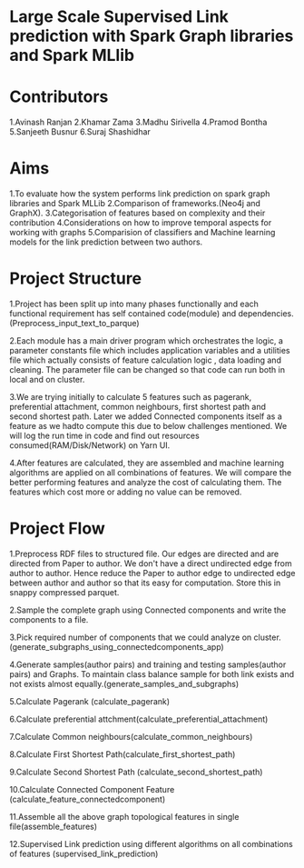 # Large Scale Supervised Link prediction with Spark Graph libraries and Spark MLlib


# Contributors

1.Avinash Ranjan
2.Khamar Zama
3.Madhu Sirivella
4.Pramod Bontha
5.Sanjeeth Busnur
6.Suraj Shashidhar

# Aims

1.To evaluate how the system performs link prediction on spark graph libraries and Spark MLLib
2.Comparison of frameworks.(Neo4j and GraphX).
3.Categorisation of features based on complexity and their contribution
4.Considerations on how to improve temporal aspects for working with graphs
5.Comparision of classifiers and Machine learning models for the link prediction between two authors.

# Project Structure

1.Project has been split up into many phases functionally and each functional requirement has self contained code(module) and dependencies.         (Preprocess_input_text_to_parque)

2.Each module has a main driver program which orchestrates the logic, a parameter constants file which includes application variables and a utilities file which    actually consists of feature calculation logic , data loading and cleaning. The parameter file can be changed so that code can run both in local and on cluster.
 
3.We are trying initially to calculate 5 features such as pagerank, preferential attachment, common neighbours, first shortest path and second shortest path. Later we added Connected components itself as a feature as we hadto compute this due to below challenges mentioned. We will log the run time in code and find out resources consumed(RAM/Disk/Network) on Yarn UI.

4.After features are calculated, they are assembled and machine learning algorithms are applied on all combinations of features. We will compare the better performing features and analyze the cost of calculating them. The features which cost more or adding no value can be removed.

# Project Flow

1.Preprocess RDF files to structured file. Our edges are directed and are directed from Paper to author. We don't have a direct undirected edge from author to author. Hence reduce the Paper to author edge to undirected edge between author and author so that its easy for computation. Store this in snappy compressed parquet.

2.Sample the complete graph using Connected components and write the components to a file.

3.Pick required number of components that we could analyze on cluster. (generate_subgraphs_using_connectedcomponents_app)

4.Generate samples(author pairs) and training and testing samples(author pairs) and Graphs. To maintain class balance sample for both link exists and not exists    almost equally.(generate_samples_and_subgraphs)

5.Calculate Pagerank (calculate_pagerank)

6.Calculate preferential attchment(calculate_preferential_attachment)

7.Calculate Common neighbours(calculate_common_neighbours)

8.Calculate First Shortest Path(calculate_first_shortest_path)

9.Calculate Second Shortest Path (calculate_second_shortest_path)

10.Calculate Connected Component Feature (calculate_feature_connectedcomponent)

11.Assemble all the above graph topological features in single file(assemble_features)

12.Supervised Link prediction using different algorithms on all combinations of features (supervised_link_prediction)





